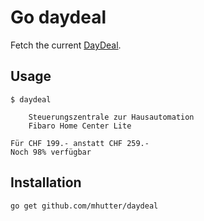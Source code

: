 # Go daydeal

Fetch the current [DayDeal](https://www.daydeal.ch/).

## Usage

    $ daydeal

        Steuerungszentrale zur Hausautomation
        Fibaro Home Center Lite

    Für CHF 199.- anstatt CHF 259.-
    Noch 98% verfügbar


## Installation

    go get github.com/mhutter/daydeal
